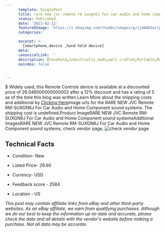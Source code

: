 ```yaml
---
      template: SinglePost
      title: rare new jvc remote rm suxgn6j for car audio and home component sound systems
      status: Published
      date: '2023-02-12'
      featuredImage: 'https://i.ebayimg.com/thumbs/images/g/zjAAAOSwrlpj28jR/s-l225.jpg'
      categories: 

      excerpt: >-
        [smartphone,device ,hand held device]
      meta:
      canonicalLink: ''
      description: [handheld,industrially made,well crafted,Portable,Mobile,Compact,Convenient,Lightweight,Maneuverable,Man-portable,Miniature,Carriable,Hand-held,Light,Holdable,Transportable,Mobile device,Pocket-sized,On-the-go,Wireless,Cordless,Compact size,Convenient size, smartphone,device ,hand held device]
      noindex: false

        
---
```

$
    Widely used, this Remote Controls device is available at a discounted price of 26.048000000000002 after a 12% discount and has a rating of 5 as of the time this blog was written.Learn More about the shipping costs and additional by [Clicking Here](https://www.ebay.com/itm/185760195271?hash=item2b402ba2c7%3Ag%3AzjAAAOSwrlpj28jR&mkevt=1&mkcid=1&mkrid=711-53200-19255-0&campid=%253CePNCampaignId%253E&customid=%253CreferenceId%253E&toolid=10049)image urls for the RARE NEW JVC Remote RM-SUXGN6J For Car Audio and Home Component sound systems. The shipping cost is undefined.Product ImageRARE NEW JVC Remote RM-SUXGN6J For Car Audio and Home Component sound systemsAdditional ImagesRARE NEW JVC Remote RM-SUXGN6J For Car Audio and Home Component sound systems, check vendor page, ![check vendor page](https://origin-galleryplus.ebayimg.com/ws/web/185760195271_2_0_1/225x225.jpg,https://origin-galleryplus.ebayimg.com/ws/web/185760195271_3_0_1/225x225.jpg,https://origin-galleryplus.ebayimg.com/ws/web/185760195271_4_0_1/225x225.jpg,https://origin-galleryplus.ebayimg.com/ws/web/185760195271_5_0_1/225x225.jpg,https://origin-galleryplus.ebayimg.com/ws/web/185760195271_6_0_1/225x225.jpg,https://origin-galleryplus.ebayimg.com/ws/web/185760195271_7_0_1/225x225.jpg,https://origin-galleryplus.ebayimg.com/ws/web/185760195271_8_0_1/225x225.jpg)
    
    

 ## Technical Facts 



     
      

 - Condition- New 


      

 - Listed Price- 29.60 


      

 - Currency- USD 


      

 - Feedback score - 2584 


      

 - Location - US 


      
      

 *_This post may contain affiliate links from eBay and other third-party websites. As an eBay affiliate, we earn from qualifying purchases. Although we do our best to keep the information up-to-date and accurate, please check the date and all details with the vendor's website before making a purchase. Not all data may be accurate._*



    
    
    
    
    